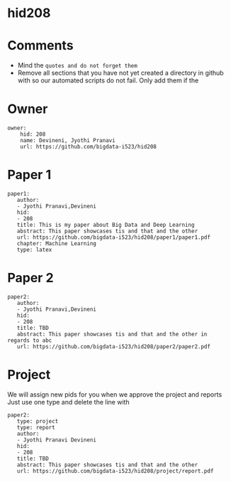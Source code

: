 # hid208
# Comments

* Mind the ```quotes and do not forget them```
* Remove all sections that you have not yet created a directory in github with so our automated scripts do not fail. Only add them if the 

# Owner

```
owner:
    hid: 208
    name: Devineni, Jyothi Pranavi
    url: https://github.com/bigdata-i523/hid208
```

# Paper 1

```
paper1:
   author: 
   - Jyothi Pranavi,Devineni
   hid:
   - 208
   title: This is my paper about Big Data and Deep Learning
   abstract: This paper showcases tis and that and the other
   url: https://github.com/bigdata-i523/hid208/paper1/paper1.pdf
   chapter: Machine Learning
   type: latex
```
   
# Paper 2

```
paper2:
   author: 
   - Jyothi Pranavi,Devineni
   hid:
   - 208
   title: TBD
   abstract: This paper showcases tis and that and the other in regards to abc
   url: https://github.com/bigdata-i523/hid208/paper2/paper2.pdf   
```

# Project 

We will assign new pids for you when we approve the project and reports   
Just use one type and delete the line with 

```
paper2:
   type: project
   type: report
   author: 
   - Jyothi Pranavi Devineni
   hid:
   - 208
   title: TBD
   abstract: This paper showcases tis and that and the other 
   url: https://github.com/bigdata-i523/hid208/project/report.pdf
```
   
